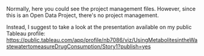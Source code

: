 Normally, here you could see the project management files. However, since this is an Open Data Project, there's no project management.

Instead, I suggest to take a look at the presentation available on my public Tableau profile:
https://public.tableau.com/app/profile/nb7086/viz/UsingMetabolitesintheWastewatertomeasureDrugConsumption/Story1?publish=yes